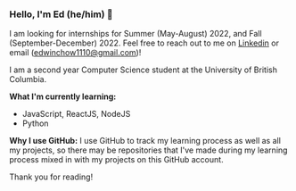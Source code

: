 ### Hello, I'm Ed (he/him) 👋

I am looking for internships for Summer (May-August) 2022, and Fall (September-December) 2022. Feel free to reach out to me on [Linkedin](https://www.linkedin.com/in/edwin-chow-a45754176/) or email (edwinchow1110@gmail.com)!

I am a second year Computer Science student at the University of British Columbia.

**What I'm currently learning:**
- JavaScript, ReactJS, NodeJS
- Python

**Why I use GitHub:**
I use GitHub to track my learning process as well as all my projects, so there may be repositories that I've made during my learning process mixed in with my projects on this GitHub account. 

Thank you for reading!
<!---
ed423/ed423 is a ✨ special ✨ repository because its `README.md` (this file) appears on your GitHub profile.
You can click the Preview link to take a look at your changes.
--->

